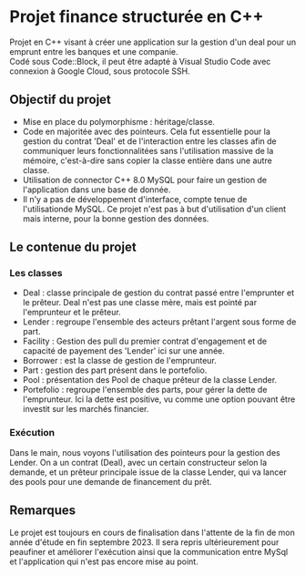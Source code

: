 # Projet finance structurée en C++
Projet en C++ visant à créer une application sur la gestion d'un deal pour un emprunt entre les banques et une companie. <br>
Codé sous Code::Block, il peut être adapté à Visual Studio Code avec connexion à Google Cloud, sous protocole SSH.

## Objectif du projet 
- Mise en place du polymorphisme : héritage/classe. <br>
- Code en majoritée avec des pointeurs. Cela fut essentielle pour la gestion du contrat 'Deal' et de l'interaction entre les classes afin de communiquer leurs fonctionnalitées sans l'utilisation massive de la mémoire, c'est-à-dire sans copier la classe entière dans une autre classe.
- Utilisation de connector C++ 8.0 MySQL pour faire un gestion de l'application dans une base de donnée. <br>
- Il n'y a pas de développement d'interface, compte tenue de l'utilisationde MySQL. Ce projet n'est pas à but d'utilisation d'un client mais interne, pour la bonne gestion des données.

## Le contenue du projet
### Les classes
- Deal : classe principale de gestion du contrat passé entre l'emprunter et le prêteur. Deal n'est pas une classe mère, mais est pointé par l'emprunteur et le prêteur.
- Lender : regroupe l'ensemble des acteurs prêtant l'argent sous forme de part.
- Facility : Gestion des pull du premier contrat d'engagement et de capacité de payement des 'Lender' ici sur une année.
- Borrower : est la classe de gestion de l'emprunteur.
- Part : gestion des part présent dans le portefolio.
- Pool : présentation des Pool de chaque prêteur de la classe Lender.
- Portefolio : regroupe l'ensemble des parts, pour gérer la dette de l'emprunteur. Ici la dette est positive, vu comme une option pouvant être investit sur les marchés financier.

### Exécution 
Dans le main, nous voyons l'utilisation des pointeurs pour la gestion des Lender. On a un contrat (Deal), avec un certain constructeur selon la demande, et un prêteur principale issue de la classe Lender, qui va lancer des pools pour une demande de financement du prêt. 

## Remarques
Le projet est toujours en cours de finalisation dans l'attente de la fin de mon année d'étude en fin septembre 2023. Il sera repris ultérieurement pour peaufiner et améliorer l'exécution ainsi que la communication entre MySql et l'application qui n'est pas encore mise au point. 



